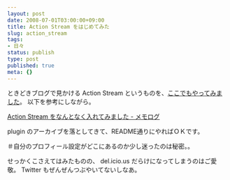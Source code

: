 ```yaml
---
layout: post
date: 2008-07-01T03:00:00+09:00
title: Action Stream をはじめてみた
slug: action_stream
tags:
- 日々
status: publish
type: post
published: true
meta: {}
---
```

ときどきブログで見かける Action Stream というものを、<a href="/blog/stream.html">ここでもやってみました</a>。
以下を参考にしながら。

<a href="http://memolog.org/2008/02/action_stream.html">Action Stream をなんとなく入れてみました - メモログ</a>

plugin のアーカイブを落としてきて、README通りにやればＯＫです。

＃自分のプロフィール設定がどこにあるのか少し迷ったのは秘密。。

せっかくこさえてはみたものの、 del.icio.us だらけになってしまうのはご愛敬。
Twitter もぜんぜんつぶやいてないしなあ。
